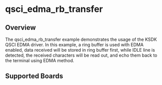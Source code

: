 # qsci_edma_rb_transfer

## Overview
The qsci_edma_rb_transfer example demonstrates the usage of the KSDK QSCI EDMA driver. 
In this example, a ring buffer is used with EDMA enabled, data received will be stored
in ring buffer first, while IDLE line is detected, the received characters will be read out,
and echo them back to the terminal using EDMA method.

## Supported Boards
